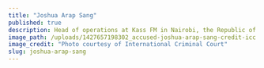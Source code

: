 ```yaml
---
title: "Joshua Arap Sang"
published: true
description: Head of operations at Kass FM in Nairobi, the Republic of Kenya
image_path: /uploads/1427657198302_accused-joshua-arap-sang-credit-icc.jpg
image_credit: "Photo courtesy of International Criminal Court"
slug: joshua-arap-sang
---
```


